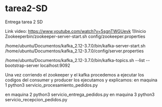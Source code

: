 # tarea2-SD
Entrega tarea 2 SD

Link vìdeo: https://www.youtube.com/watch?v=5sgnTWGUevk
1)Inicio Zookeeperbin/zookeeper-server-start.sh config/zookeeper.properties

/home/ubuntu/Documentos/kafka_2.12-3.7.0/bin/kafka-server-start.sh /home/ubuntu/Documentos/kafka_2.12-3.7.0/config/server.properties

/home/ubuntu/Documentos/kafka_2.12-3.7.0/bin/kafka-topics.sh --list --bootstrap-server localhost:9092


Una vez corriendo el zookeeper y el kafka procedemos a ejecutar los codigos del consumer y producer los ejecutamos y explicamos:
en maquina 1
python3 servicio_procesamiento_pedidos.py

en maquina 2
python3 servicio_entrega_pedidos.py
en maquina 3
python3 servicio_recepcion_pedidos.py

